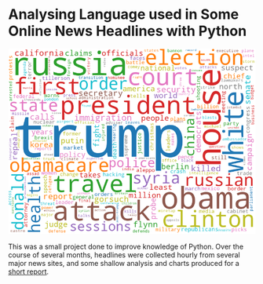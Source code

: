 # Analysing Language used in Some Online News Headlines with Python
![Word Cloud](/output/word_cloud.png?raw=true)

This was a small project done to improve knowledge of Python. Over the course of several months, headlines were collected hourly from several major news sites, and some shallow analysis and charts produced for a [short report](output/headline_language_analysis.pdf).
